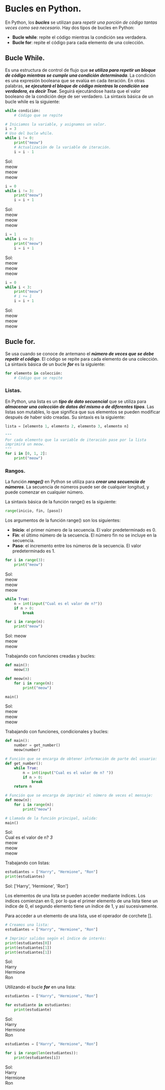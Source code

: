 # Bucles en Python.

En Python, los ***bucles*** se utilizan para *repetir una porción de código tantas veces como sea necesario*. Hay dos tipos de bucles en Python:  

* **Bucle while**: repite el código mientras la condición sea verdadera.  
* **Bucle for**: repite el código para cada elemento de una colección.  

## Bucle While.
Es una estructura de control de flujo que ***se utiliza para repetir un bloque de código mientras se cumple una condición determinada***. La condición es una expresión booleana que se evalúa en cada iteración. En otras palabras, ***se ejecutará el bloque de código mientras la condición sea verdadera, es decir True***. Seguirá ejecutándose hasta que el valor booleano de la condición deje de ser verdadero. La sintaxis básica de un bucle while es la siguiente:  

```python
while condición:
    # Código que se repite
```

```python
# Iniciamos la variable, y asignamos un valor.
i = 3
# Uso del bucle while.
while i != 0:
    print("meow")
    # Actualización de la variable de iteración.
    i = i - 1
```
Sol:  
meow  
meow  
meow  

```python
i = 0
while i != 3:
    print("meow")
    i = i + 1
```
Sol:  
meow  
meow  
meow  

```python
i = 1
while i <= 3:
    print("meow")
    i = i + 1
```
Sol:  
meow  
meow  
meow  

```python
i = 0
while i < 3:
    print("meow")
    # i += 1
    i = i + 1
```
Sol:  
meow  
meow  
meow  

## Bucle for.
Se usa cuando se conoce de antemano el ***número de veces que se debe repetir el código***. El código se repite para cada elemento de una colección. La sintaxis básica de un bucle ***for*** es la siguiente:

```python
for elemento in colección:
    # Código que se repite
```
### Listas.
En Python, una lista es un ***tipo de dato secuencial*** que se utiliza para ***almacenar una colección de datos del mismo o de diferentes tipos***. Las listas son mutables, lo que significa que sus elementos se pueden modificar después de haber sido creadas. Su sintaxis es la siguiente:

```python
lista = [elemento 1, elemento 2, elemento 3, elemento n]
```

```python
"""
Por cada elemento que la variable de iteración pase por la lista
imprimirá un meow.
"""
for i in [0, 1, 2]:
    print("meow")
```

### Rangos.
La función ***range()*** en Python se utiliza para ***crear una secuencia de números***. La secuencia de números puede ser de cualquier longitud, y puede comenzar en cualquier número.

La sintaxis básica de la función range() es la siguiente:  
```python
range(inicio, fin, [paso])
```
Los argumentos de la función range() son los siguientes:

* **Inicio**: el primer número de la secuencia. El valor predeterminado es 0.
* **Fin**: el último número de la secuencia. El número fin no se incluye en la secuencia.
* **Paso**: el incremento entre los números de la secuencia. El valor predeterminado es 1.

```python
for i in range(3):
    print("meow")
```
Sol:  
meow   
meow    
meow  

```python
while True:
    n = int(input("Cual es el valor de n?"))
    if n > 0:
        break

for i in range(n):
    print("meow")
```
Sol: 
meow   
meow    
meow  

Trabajando con funciones creadas y bucles:  

```python
def main():
    meow(3)

def meow(n):
    for i in range(n):
        print("meow")

main()
```
Sol:  
meow   
meow    
meow 

Trabajando con funciones, condicionales y bucles:  

```python
def main():
    number = get_number()
    meow(number)

# Función que se encarga de obtener información de parte del usuario:
def get_number():
    while True:
        n = int(input("Cual es el valor de n? "))
        if n > 0:
            break
    return n

# Función que se encarga de imprimir el número de veces el mensaje:
def meow(n):
    for i in range(n):
        print("meow")

# Llamada de la función principal, salida:
main()
```
Sol:  
Cual es el valor de n? *3*  
meow   
meow    
meow  

Trabajando con listas:  
```python
estudiantes = ["Harry", "Hermione", "Ron"]
print(estudiantes)
```
Sol: ['Harry', 'Hermione', 'Ron']  

Los elementos de una lista se pueden acceder mediante índices. Los índices comienzan en 0, por lo que el primer elemento de una lista tiene un índice de 0, el segundo elemento tiene un índice de 1, y así sucesivamente.  

Para acceder a un elemento de una lista, use el operador de corchete [].  

```python
# Creamos una lista:
estudiantes = ["Harry", "Hermione", "Ron"]

# Imprimir salidas según el índice de interés:
print(estudiantes[0])
print(estudiantes[1])
print(estudiantes[1])
```
Sol:  
Harry  
Hermione  
Ron  

Utilizando el bucle ***for*** en una lista:

```python
estudiantes = ["Harry", "Hermione", "Ron"]

for estudiante in estudiantes:
    print(estudiante)
```
Sol:  
Harry  
Hermione  
Ron  

```python
estudiantes = ["Harry", "Hermione", "Ron"]

for i in range(len(estudiantes)):
    print(estudiantes[i])
```
Sol:  
Harry  
Hermione  
Ron  
